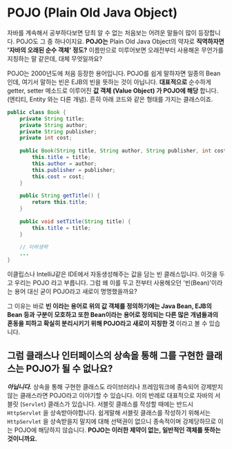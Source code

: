 # POJO (Plain Old Java Object)
자바를 계속해서 공부하다보면 당최 알 수 없는 처음보는 어려운 말들이 많이 등장합니다. POJO도 그 중 하나이지요. __POJO는__ Plain Old Java Object의 약자로 __직역하자면 '자바의 오래된 순수 객체' 정도?__ 이름만으로 미루어보면 오래전부터 사용해온 무언가를 지칭하는 말 같은데, 대체 무엇일까요?

POJO는 2000년도에 처음 등장한 용어입니다. POJO를 쉽게 말하자면 일종의 Bean인데, 여기서 말하는 빈은 EJB의 빈을 뜻하는 것이 아닙니다. __대표적으로__ 순수하게 getter, setter 메소드로 이루어진 __값 객체 (Value Object) 가 POJO에 해당__ 합니다. (엔티티, Entity 와는 다른 개념). 흔히 아래 코드와 같은 형태를 가지는 클래스이죠.

``` Java
public class Book {
    private String title;
    private String author;
    private String publisher;
    private int cost;
    
    public Book(String title, String author, String publisher, int cost) {
        this.title = title;
        this.author = author;
        this.publisher = publisher;
        this.cost = cost;
    }
    
    public String getTitle() {
        return this.title;
    }
    
    public void setTitle(String title) {
        this.title = title;
    }
    
    // 이하생략
    ...
}
```

이클립스나 IntelliJ같은 IDE에서 자동생성해주는 값을 담는 빈 클래스입니다. 이것을 두고 우리는 POJO 라고 부릅니다. 그럼 왜 이를 두고 전부터 사용해오던 '빈(Bean)'이라는 용어 대신 굳이 POJO라고 새로이 명명했을까요?

그 이유는 바로 __빈 이라는 용어로 위의 값 객체를 정의하기에는 Java Bean, EJB의 Bean 등과 구분이 모호하고 또한 Bean이라는 용어로 정의되는 다른 많은 개념들과의 혼동을 피하고 확실히 분리시키기 위해 POJO라고 새로이 지칭한 것__ 이라고 볼 수 있습니다.

## 그럼 클래스나 인터페이스의 상속을 통해 그를 구현한 클래스는 POJO가 될 수 없나요?
__*아닙니다.*__ 상속을 통해 구현한 클래스도 라이브러리나 프레임워크에 종속되어 강제받지 않는 클래스라면 POJO라고 이야기할 수 있습니다. 이의 반례로 대표적으로 자바의 서블릿 (`Servlet`) 클래스가 있습니다. 서블릿 클래스를 작성할 때에는 반드시 `HttpServlet` 을 상속받아야합니다. 쉽게말해 서블릿 클래스를 작성하기 위해서는 `HttpServlet` 을 상속받을지 말지에 대해 선택권이 없으니 종속적이며 강제당하므로 이는 POJO에 해당하지 않습니다. __POJO는 이러한 제약이 없는, 일반적인 객체를 뜻하는 것이니까요.__ 
